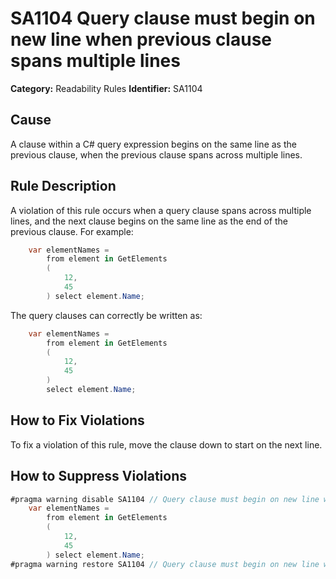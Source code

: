 # SA1104 Query clause must begin on new line when previous clause spans multiple lines

**Category:** Readability Rules
**Identifier:** SA1104

## Cause

A clause within a C# query expression begins on the same line as the previous clause, when the previous clause spans across multiple lines.

## Rule Description

A violation of this rule occurs when a query clause spans across multiple lines, and the next clause begins on the same line as the end of the previous clause. For example:
```c#
    var elementNames =
        from element in GetElements
        (
            12,
			45
        ) select element.Name;
```

The query clauses can correctly be written as:
```c#
    var elementNames =
        from element in GetElements
        (
            12,
			45
        )
		select element.Name;
```
 
## How to Fix Violations

To fix a violation of this rule, move the clause down to start on the next line.

## How to Suppress Violations

```c#
#pragma warning disable SA1104 // Query clause must begin on new line when previous clause spans multiple lines
    var elementNames =
        from element in GetElements
        (
            12,
			45
        ) select element.Name;
#pragma warning restore SA1104 // Query clause must begin on new line when previous clause spans multiple lines
```
